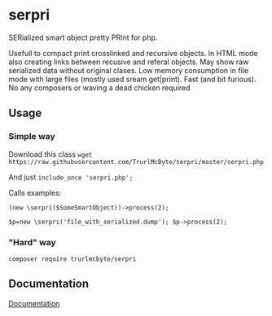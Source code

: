 # serpri

 SERialized smart object pretty PRInt for php.

 Usefull to compact print crosslinked and recursive objects.
 In HTML mode also creating links between recusive and referal objects.
 May show raw serialized data without original clases.
 Low memory consumption in file mode with large files (mostly used sream get|print).
 Fast (and bit furious).
 No any composers or waving a dead chicken required

## Usage

### Simple way
Download this class
`wget https://raw.githubusercontent.com/TrurlMcByte/serpri/master/serpri.php`

And just `include_once 'serpri.php';`

Calls examples:

`(new \serpri($SomeSmartObject))->process(2);`

`$p=new \serpri('file_with_serialized.dump'); $p->process(2);`

### "Hard" way

`composer require trurlmcbyte/serpri`


## Documentation
 [Documentation](serpri.md)
